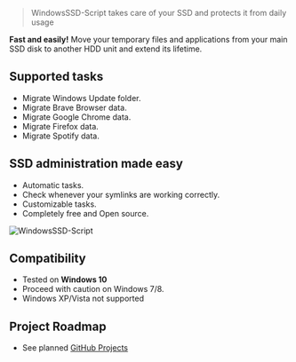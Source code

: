 > WindowsSSD-Script takes care of your SSD and protects it from daily usage

**Fast and easily!** Move your temporary files and applications from your main SSD disk to another HDD unit and extend its lifetime.

## Supported tasks

  * Migrate Windows Update folder.
  * Migrate Brave Browser data.
  * Migrate Google Chrome data.
  * Migrate Firefox data.
  * Migrate Spotify data.

## SSD administration made easy

  * Automatic tasks.
  * Check whenever your symlinks are working correctly.
  * Customizable tasks.
  * Completely free and Open source.
  
![WindowsSSD-Script](https://equilaterus.github.io/WindowsSSD-Script/assets/img/windowsssd-script.png)

## Compatibility

* Tested on **Windows 10**
* Proceed with caution on Windows 7/8.
* Windows XP/Vista not supported

## Project Roadmap

* See planned [GitHub Projects](https://github.com/equilaterus/WindowsSSD-Script/projects)
